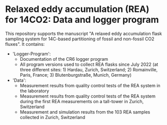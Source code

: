 # Relaxed eddy accumulation (REA) for 14CO2: Data and logger program

This repository supports the manuscript "A relaxed eddy accumulation flask sampling system for 14C-based partitioning of fossil and non-fossil CO2 fluxes". It contains:

- 'Logger-Program':
  - Documentation of the CR6 logger program
  - All program versions used to collect REA flasks since July 2022 (at three different sites: 1) Hardau, Zurich, Switzerland; 2) Romainville, Paris, France; 3) Blutenburgstraße, Munich, Germany)
- 'Data':
  -  Measurement results from quality control tests of the REA system in the laboratory
  -  Measurement results from quality control tests of the REA system during the first REA measurements on a tall-tower in Zurich, Switzerland
  -  Measurement and simulation results from the 103 REA samples collected in Zurich, Switzerland
